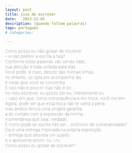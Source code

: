 ```yaml
---
layout: post
title: isso de escrever
date:   2023-12-01
description: (quando faltam palavras)
tags: português
# categories: 

---
```


<span style="font-size:14px;font-weight:lighter">
Como posso eu não gostar de escrever 
<br>– e não preferir a escrita à fala? 
<br>Conforme estas palavras vão sendo lidas, 
<br>sua atenção é toda voltada para elas. 
<br>Você pode, é claro, desistir das minhas linhas,
<br>no entanto, se opta por acompanhá-las, 
<br>é nelas que você se concentra. 
<br>E isso não é pouco! mas não é só: 
<br>no meu escrever, eu posso ser eu, inteiramente eu
<br>– caso em que, como consequência e em troca, você me tem. 
<br>Agora, pode ser que essa troca não te valha a pena,
<br>mas ambos temos uma singela garantia: 
<br>a do contato com a expressão da minha,
<br>momentânea que seja, verdade. 
<br>E como pode tal escrita não ser... sinônimo de vulnerabilidade? 
<br>Ela é uma entrega implicada na própria exposição
<br>– entrega que desvela um sujeito
<br>e o apresenta assim: nu, cru. 
<br>Como posso eu gostar de escrever? 
</span>

<!-- whole 
hole
whole-->